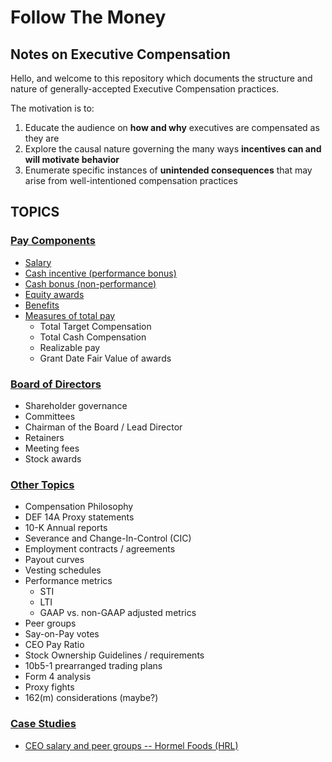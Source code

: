 # Follow The Money 

## Notes on Executive Compensation

Hello, and welcome to this repository which documents the structure and nature of generally-accepted Executive Compensation practices. 

The motivation is to:
1. Educate the audience on **how and why** executives are compensated as they are
2. Explore the causal nature governing the many ways **incentives can and will motivate behavior**
3. Enumerate specific instances of **unintended consequences** that may arise from well-intentioned compensation practices


## TOPICS
### [Pay Components](https://github.com/sfreagin/follow_the_money/tree/main/Pay_components)
* [Salary](https://github.com/sfreagin/follow_the_money/blob/main/Pay_components/1_Salary.ipynb)
* [Cash incentive (performance bonus)](https://github.com/sfreagin/follow_the_money/blob/main/Pay_components/2_PerformanceBonus.ipynb)
* [Cash bonus (non-performance)](https://github.com/sfreagin/follow_the_money/blob/main/Pay_components/4_OtherBonus.ipynb)
* [Equity awards](https://github.com/sfreagin/follow_the_money/blob/main/Pay_components/3_EquityAwards.ipynb)
* [Benefits](https://github.com/sfreagin/follow_the_money/blob/main/Pay_components/5_Benefits.ipynb)
* [Measures of total pay](https://github.com/sfreagin/follow_the_money/blob/main/Pay_components/6_MeasuringTotalPay.ipynb)
    * Total Target Compensation
    * Total Cash Compensation
    * Realizable pay
    * Grant Date Fair Value of awards

### [Board of Directors](https://github.com/sfreagin/follow_the_money/tree/main/Board_of_Directors)
* Shareholder governance
* Committees
* Chairman of the Board / Lead Director
* Retainers
* Meeting fees
* Stock awards

### [Other Topics](https://github.com/sfreagin/follow_the_money/tree/main/other_topics)   
* Compensation Philosophy
* DEF 14A Proxy statements
* 10-K Annual reports
* Severance and Change-In-Control (CIC)
* Employment contracts / agreements
* Payout curves
* Vesting schedules
* Performance metrics
    * STI
    * LTI
    * GAAP vs. non-GAAP adjusted metrics
* Peer groups
* Say-on-Pay votes
* CEO Pay Ratio
* Stock Ownership Guidelines / requirements
* 10b5-1 prearranged trading plans
* Form 4 analysis
* Proxy fights
* 162(m) considerations (maybe?)

### [Case Studies](https://github.com/sfreagin/follow_the_money/tree/main/case_studies)
* [CEO salary and peer groups -- Hormel Foods (HRL)](https://github.com/sfreagin/follow_the_money/blob/main/case_studies/base_salary_hormel_peers.ipynb)
